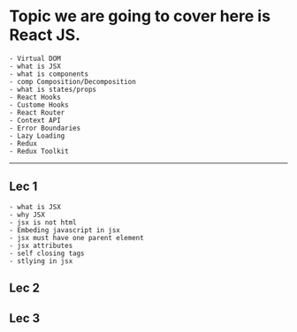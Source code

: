 # Topic we are going to cover here is React JS.

    - Virtual DOM
    - what is JSX
    - what is components
    - comp Composition/Decomposition
    - what is states/props
    - React Hooks
    - Custome Hooks
    - React Router
    - Context API
    - Error Boundaries
    - Lazy Loading
    - Redux
    - Redux Toolkit

---

## Lec 1

    - what is JSX
    - why JSX
    - jsx is not html
    - Embeding javascript in jsx
    - jsx must have one parent element
    - jsx attributes
    - self closing tags
    - stlying in jsx

## Lec 2

## Lec 3
